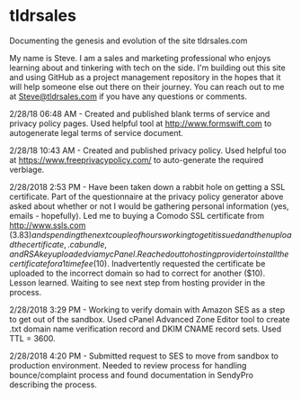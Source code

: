 # tldrsales
Documenting the genesis and evolution of the site tldrsales.com

My name is Steve.  I am a sales and marketing professional who enjoys learning about and tinkering with tech on the side.  I'm building out this site and using GitHub as a project management repository in the hopes that it will help someone else out there on their journey.  You can reach out to me at Steve@tldrsales.com if you have any questions or comments.

2/28/18 06:48 AM - Created and published blank terms of service and privacy policy pages. Used helpful tool at http://www.formswift.com to autogenerate legal terms of service document.

2/28/18 10:43 AM - Created and published privacy policy. Used helpful too at https://www.freeprivacypolicy.com/ to auto-generate the required verbiage.

2/28/2018 2:53 PM - Have been taken down a rabbit hole on getting a SSL certificate.  Part of the questionnaire at the privacy policy generator above asked about whether or not I would be gathering personal information (yes, emails - hopefully). Led me to buying a Comodo SSL certificate from http://www.ssls.com ($3.83) and spending the next couple of hours working to get it issued and then upload the certificate, .ca bundle, and RSA key uploaded via my cPanel. Reached out to hosting provider to install the certificate for a 1 time fee ($10).  Inadvertently requested the certificate be uploaded to the incorrect domain so had to correct for another ($10).  Lesson learned.  Waiting to see next step from hosting provider in the process.

2/28/2018 3:29 PM - Working to verify domain with Amazon SES as a step to get out of the sandbox.  Used cPanel Advanced Zone Editor tool to create .txt domain name verification record and DKIM CNAME record sets.  Used TTL = 3600.

2/28/2018 4:20 PM - Submitted request to SES to move from sandbox to production environment. Needed to review process for handling bounce/complaint process and found documentation in SendyPro describing the process.

